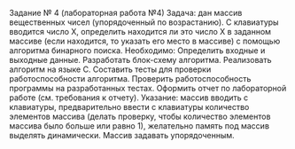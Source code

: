 Задание № 4 (лабораторная работа №4)
 Задача: дан массив вещественных чисел (упорядоченный по возрастанию). С клавиатуры вводится число Х, определить находится ли это число Х в заданном массиве (если находится, то указать его место в массиве) с помощью алгоритма бинарного поиска.
 Необходимо:
 Определить входные и выходные данные.
 Разработать блок-схему алгоритма.
 Реализовать алгоритм на языке С.
 Составить тесты для проверки работоспособности алгоритма.
 Проверить работоспособность программы на разработанных тестах.
 Оформить отчет по лабораторной работе (см. требования к отчету).
 Указание:  массив вводить с клавиатуры, предварительно ввести с клавиатуры количество элементов массива (делать проверку, чтобы количество элементов массива было больше или равно 1), желательно память под массив выделять динамически. Массив задавать упорядоченным.
